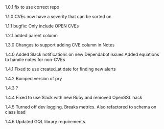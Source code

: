 1.0.1
    fix to use correct repo

1.1.0
    CVEs now have a severity that can be sorted on

1.1.1
    bugfix: Only include OPEN CVEs

1.2.1
    added parent column

1.3.0
    Changes to support adding CVE column in Notes

1.4.0
    Added Slack notifications on new Dependabot issues
    Added equations to handle notes for non-CVEs

1.4.1
    Fixed to use created_at date for finding new alerts

1.4.2
    Bumped version of pry

1.4.3
    ?

1.4.4
    Fixed to use Slack with new Ruby and removed OpenSSL hack

1.4.5
    Turned off dev logging. Breaks metrics. Also refactored to schema on class load

1.4.6
    Updated GQL library requirements.
